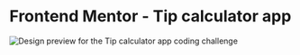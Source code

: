 # Frontend Mentor - Tip calculator app

![Design preview for the Tip calculator app coding challenge](https://github.com/HaraldHenriksson/tip-calc-app/blob/a762ef9e36a0beb471b43928016cdb1575b4b233/Sk%C3%A4rmavbild%202023-02-20%20kl.%2012.14.56.png)
